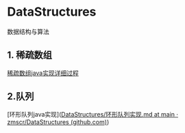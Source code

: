 # DataStructures

数据结构与算法



## 1. 稀疏数组

[稀疏数组java实现详细过程](https://github.com/zmscr/DataStructures/blob/main/com/zmscr/sparsearray/%E7%A8%80%E7%96%8F%E6%95%B0%E7%BB%84java%E5%AE%9E%E7%8E%B0%E8%AF%A6%E7%BB%86%E8%BF%87%E7%A8%8B.md)



## 2.队列

[环形队列java实现]([DataStructures/环形队列实现.md at main · zmscr/DataStructures (github.com)](https://github.com/zmscr/DataStructures/blob/main/com/zmscr/queue/环形队列实现.md))
